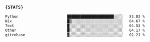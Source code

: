 ### `{STATS}` 
<!--START_SECTION:waka-->

```txt
Python                      █████████████████████░░░░   83.83 %
Nix                         █▒░░░░░░░░░░░░░░░░░░░░░░░   04.67 %
Text                        █░░░░░░░░░░░░░░░░░░░░░░░░   04.53 %
Other                       █░░░░░░░░░░░░░░░░░░░░░░░░   04.17 %
gitrebase                   ▓░░░░░░░░░░░░░░░░░░░░░░░░   02.21 %
```

<!--END_SECTION:waka-->
